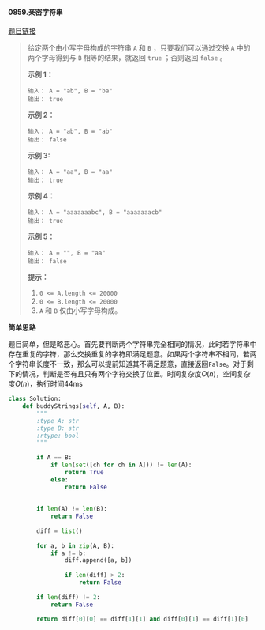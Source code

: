 #### 0859.亲密字符串
[题目链接](https://leetcode-cn.com/problems/buddy-strings/)
> 给定两个由小写字母构成的字符串 `A` 和 `B` ，只要我们可以通过交换 `A` 中的两个字母得到与 `B` 相等的结果，就返回 `true` ；否则返回 `false` 。
>
>  
>
> **示例 1：**
>
> ```
> 输入： A = "ab", B = "ba"
> 输出： true
> ```
>
> **示例 2：**
>
> ```
> 输入： A = "ab", B = "ab"
> 输出： false
> ```
>
> **示例 3:**
>
> ```
> 输入： A = "aa", B = "aa"
> 输出： true
> ```
>
> **示例 4：**
>
> ```
> 输入： A = "aaaaaaabc", B = "aaaaaaacb"
> 输出： true
> ```
>
> **示例 5：**
>
> ```
> 输入： A = "", B = "aa"
> 输出： false
> ```
>
>  
>
> **提示：**
>
> 1. `0 <= A.length <= 20000`
> 2. `0 <= B.length <= 20000`
> 3. `A` 和 `B` 仅由小写字母构成。

**简单思路**

题目简单，但是略恶心。首先要判断两个字符串完全相同的情况，此时若字符串中存在重复的字符，那么交换重复的字符即满足题意。如果两个字符串不相同，若两个字符串长度不一致，那么可以提前知道其不满足题意，直接返回```False```。对于剩下的情况，判断是否有且只有两个字符交换了位置。时间复杂度$O(n)$，空间复杂度$O(n)$，执行时间44ms

```python
class Solution:
    def buddyStrings(self, A, B):
        """
        :type A: str
        :type B: str
        :rtype: bool
        """
        
        if A == B:
            if len(set([ch for ch in A])) != len(A):
                return True
            else:
                return False
                
        
        if len(A) != len(B):
            return False
        
        diff = list()
        
        for a, b in zip(A, B):
            if a != b:
                diff.append([a, b])
                
                if len(diff) > 2:
                    return False
        
        if len(diff) != 2:
            return False
        
        return diff[0][0] == diff[1][1] and diff[0][1] == diff[1][0]
```

